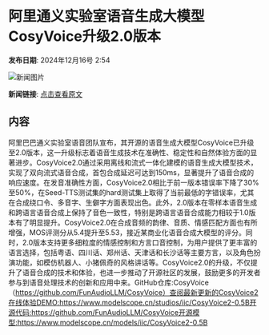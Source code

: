 # 阿里通义实验室语音生成大模型CosyVoice升级2.0版本

**发布日期**: 2024年12月16号 2:54

![新闻图片](https://upload.chinaz.com/2024/1216/6386994326025488014198149.png)

**新闻链接**: [点击查看原文](https://www.aibase.com/zh/news/13976)

## 内容

阿里巴巴通义实验室语音团队宣布，其开源的语音生成大模型CosyVoice已升级至2.0版本，这一升级标志着语音生成技术在准确性、稳定性和自然体验方面的显著进步。CosyVoice2.0通过采用离线和流式一体化建模的语音生成大模型技术，实现了双向流式语音合成，首包合成延迟可达到150ms，显著提升了语音合成的响应速度。在发音准确性方面，CosyVoice2.0相比于前一版本错误率下降了30%至50%，在Seed-TTS测试集的hard测试集上取得了当前最低的字错误率，尤其在合成绕口令、多音字、生僻字方面表现出色。此外，2.0版本在零样本语音生成和跨语言语音合成上保持了音色一致性，特别是跨语言语音合成能力相较于1.0版本有了明显提升。CosyVoice2.0在合成音频的韵律、音质、情感匹配方面也有所增强，MOS评测分从5.4提升至5.53，接近某商业化语音合成大模型的评分。同时，2.0版本支持更多细粒度的情感控制和方言口音控制，为用户提供了更丰富的语言选择，包括粤语、四川话、郑州话、天津话和长沙话等主要方言，以及角色扮演功能，如模仿机器人、小猪佩奇的风格讲话等。CosyVoice2.0的升级，不仅提升了语音合成的技术和体验，也进一步推动了开源社区的发展，鼓励更多的开发者参与到语音处理技术的创新和应用中来。GitHub仓库:CosyVoice（https://github.com/FunAudioLLM/CosyVoice）查阅最新更新的CosyVoice2在线体验DEMO:https://www.modelscope.cn/studios/iic/CosyVoice2-0.5B开源代码:https://github.com/FunAudioLLM/CosyVoice开源模型:https://www.modelscope.cn/models/iic/CosyVoice2-0.5B
